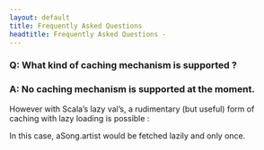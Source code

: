 ```yaml
---
layout: default
title: Frequently Asked Questions
headtitle: Frequently Asked Questions - 
---
```


### Q: What kind of caching mechanism is supported ?

### A: No caching mechanism is supported at the moment.

However with Scala’s lazy val’s, a rudimentary (but useful) form of  
caching with lazy loading is possible :

<script type="syntaxhighlighter" class="brush: scala">

\<!\[CDATA\[  
class Song(val id, val title: String, val artistId: Long) {  
lazy val artist = artists.where(a =\> a.id === artistId).single  
}  
\]\]\>

</script>

In this case, aSong.artist would be fetched lazily and only once.
